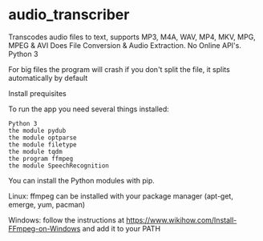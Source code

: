 # audio_transcriber
Transcodes audio files to text, supports MP3, M4A, WAV, MP4, MKV, MPG, MPEG & AVI
Does File Conversion & Audio Extraction. No Online API's. Python 3

For big files the program will crash if you don't split the file, it splits automatically by default

Install prequisites

To run the app you need several things installed:

    Python 3
    the module pydub
    the module optparse
    the module filetype
    the module tqdm
    the program ffmpeg
    the module SpeechRecognition

You can install the Python modules with pip. 

Linux:
ffmpeg can be installed with your package manager (apt-get, emerge, yum, pacman)

Windows:
follow the instructions at https://www.wikihow.com/Install-FFmpeg-on-Windows and add it to your PATH
